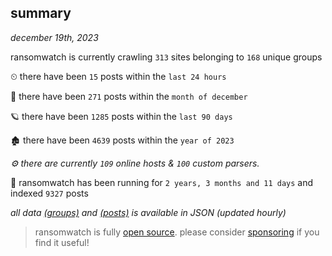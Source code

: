 
## summary
_december 19th, 2023_

ransomwatch is currently crawling `313` sites belonging to `168` unique groups

⏲ there have been `15` posts within the `last 24 hours`

🦈 there have been `271` posts within the `month of december`

🪐 there have been `1285` posts within the `last 90 days`

🏚 there have been `4639` posts within the `year of 2023`

_⚙️ there are currently `109` online hosts & `100` custom parsers._

🦕 ransomwatch has been running for `2 years, 3 months and 11 days` and indexed `9327` posts

_all data  [(groups)](http://ransomwhat.telemetry.ltd/groups) and [(posts)](http://ransomwhat.telemetry.ltd/posts) is available in JSON (updated hourly)_

> ransomwatch is fully [open source](https://github.com/joshhighet/ransomwatch#ransomwatch--). please consider [sponsoring](https://github.com/sponsors/joshhighet) if you find it useful!
